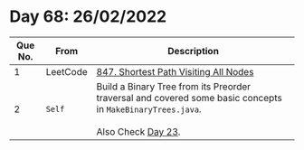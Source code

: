 # Day 68: 26/02/2022

| Que No. | From | Description |
| --- | --- | --- |
| 1 | LeetCode | [847. Shortest Path Visiting All Nodes](https://leetcode.com/problems/shortest-path-visiting-all-nodes/) |
| 2 | `Self` | Build a Binary Tree from its Preorder traversal and covered some basic concepts in `MakeBinaryTrees.java`. <br><br>Also Check [Day 23](https://github.com/Yashrajsingh2001/365DaysOfCode/tree/main/January%202022/Day%2023). |
